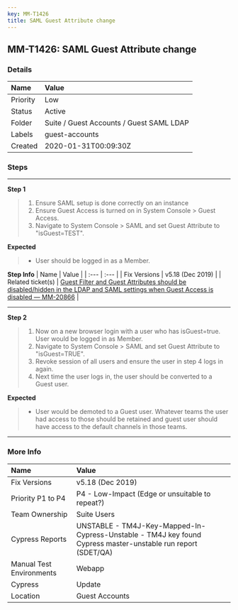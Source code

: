 ```yaml
---
key: MM-T1426
title: SAML Guest Attribute change
---
```


## MM-T1426: SAML Guest Attribute change

### Details

| Name     | Value                                    |
| :------- | :--------------------------------------- |
| Priority | Low                                      |
| Status   | Active                                   |
| Folder   | Suite / Guest Accounts / Guest SAML LDAP |
| Labels   | guest-accounts                           |
| Created  | 2020-01-31T00:09:30Z                     |

### Steps

<hr/>

**Step 1**

> <article><ol><li>Ensure SAML setup is done correctly on an instance</li><li>Ensure Guest Access is turned on in System Console &gt; Guest Access.</li><li>Navigate to System Console &gt; SAML and set Guest Attribute to "isGuest=TEST".</li></ol></article>

**Expected**

> <article><ul><li>User should be logged in as a Member.</li></ul></article>

**Step Info**
| Name | Value |
| :--- | :--- |
| Fix Versions | v5.18 (Dec 2019) |
| Related ticket(s) | <a href="https://mattermost.atlassian.net/browse/MM-20866">Guest Filter and Guest Attributes should be disabled/hidden in the LDAP and SAML settings when Guest Access is disabled — MM-20866</a> |

<hr/>

**Step 2**

> <article><ol><li>Now on a new browser login with a user who has isGuest=true. User would be logged in as Member.</li><li>Navigate to System Console &gt; SAML and set Guest Attribute to "isGuest=TRUE".</li><li>Revoke session of all users and ensure the user in step 4 logs in again.</li><li>Next time the user logs in, the user should be converted to a Guest user.</li></ol></article>

**Expected**

> <article><ul><li>User would be demoted to a Guest user. Whatever teams the user had access to those should be retained and guest user should have access to the default channels in those teams.</li></ul></article>

<hr/>

### More Info

| Name                     | Value                                                                                                        |
| :----------------------- | :----------------------------------------------------------------------------------------------------------- |
| Fix Versions             | v5.18 (Dec 2019)                                                                                             |
| Priority P1 to P4        | P4 - Low-Impact (Edge or unsuitable to repeat?)                                                              |
| Team Ownership           | Suite Users                                                                                                  |
| Cypress Reports          | UNSTABLE - TM4J-Key-Mapped-In-Cypress-Unstable - TM4J key found Cypress master-unstable run report (SDET/QA) |
| Manual Test Environments | Webapp                                                                                                       |
| Cypress                  | Update                                                                                                       |
| Location                 | Guest Accounts                                                                                               |
